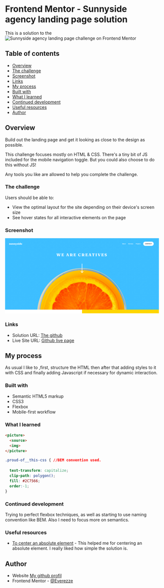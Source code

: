 # Frontend Mentor - Sunnyside agency landing page solution

This is a solution to the ![Sunnyside agency landing page challenge on Frontend Mentor](https://www.frontendmentor.io/challenges/sunnyside-agency-landing-page-7yVs3B6ef)

## Table of contents

  - [Overview](#overview)
  - [The challenge](#the-challenge)
  - [Screenshot](#screenshot)
  - [Links](#links)
  - [My process](#my-process)
  - [Built with](#built-with)
  - [What I learned](#what-i-learned)
  - [Continued development](#continued-development)
  - [Useful resources](#useful-resources)
  - [Author](#author)
## Overview

Build out the landing page and get it looking as close to the design as possible.

This challenge focuses mostly on HTML & CSS. There's a tiny bit of JS included for the mobile navigation toggle. But you could also choose to do this without JS!

Any tools you like are allowed to help you complete the challenge.
### The challenge

Users should be able to:

- View the optimal layout for the site depending on their device's screen size
- See hover states for all interactive elements on the page

### Screenshot

![My outcome of the landing page challenge](./Sunnyside_agency_challenge.png)
### Links

- Solution URL: [The github](https://github.com/Everezze/Sunnyside-Agency-Landing-page)
- Live Site URL: [Github live page](https://everezze.github.io/Sunnyside-Agency-Landing-page/)

## My process

As usual I like to ,first, structure the HTML then after that adding styles to it with CSS and finally adding Javascript if necessary for dynamic interaction.

### Built with

- Semantic HTML5 markup
- CSS3
- Flexbox
- Mobile-first workflow
### What I learned

```html
<picture>
  <source>
  <img>
</picture>
```

```css
.proud-of__this-css { //BEM convention used.

  text-transform: capitalize;
  clip-path: polygon();
  fill: #2C7566;
  order:-1;
}
```
### Continued development

Trying to perfect flexbox techniques, as well as starting to use naming convention like BEM. Also I need to focus more on semantics.
### Useful resources

- [To center an absolute element](https://www.youtube.com/watch?v=HWtiX_N2IYg&t=138s) - This helped me for centering an absolute element. I really liked how simple the solution is.
## Author

- Website [My github profil](https://github.com/Everezze)
- Frontend Mentor - [@Everezze](https://www.frontendmentor.io/profile/Everezze)